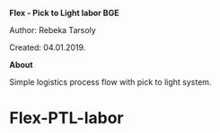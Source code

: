 **Flex - Pick to Light labor BGE**

Author:     Rebeka Tarsoly

Created:    04.01.2019.


**About**

Simple logistics process flow with pick to light system.

# Flex-PTL-labor
